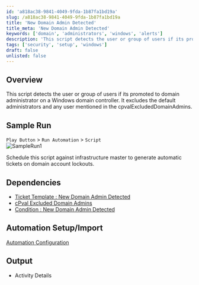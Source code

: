 ```yaml
---
id: 'a818ac38-9841-4049-9fda-1b87fa1bd19a'
slug: /a818ac38-9841-4049-9fda-1b87fa1bd19a
title: 'New Domain Admin Detected'
title_meta: 'New Domain Admin Detected'
keywords: ['domain', 'administrators', 'windows', 'alerts']
description: 'This script detects the user or group of users if its promoted to domain administrator on a Windows domain controller '
tags: ['security', 'setup', 'windows']
draft: false
unlisted: false
---
```


## Overview
This script detects the user or group of users if its promoted to domain administrator on a Windows domain controller. It excludes the default administrators and any user mentioned in the cpvalExcludedDomainAdmins. 

## Sample Run

`Play Button` > `Run Automation` > `Script`  
![SampleRun1](../../../static/img/docs/a818ac38-9841-4049-9fda-1b87fa1bd19a.webp)

Schedule this script against infrastructure master to generate automatic tickets on domain account lockouts.

## Dependencies
- [Ticket Template : New Domain Admin Detected](/docs/355a03b6-61f8-45c4-92f9-43f13b5dd7ac)
- [cPval Excluded Domain Admins](/docs/32a5e5bb-b72e-4597-beae-8f2d8a2eb1c0)
- [Condition : New Domain Admin Detected](/docs/b300f17d-63ee-4c31-b29b-a9fb92a69a89)

## Automation Setup/Import

[Automation Configuration](https://github.com/ProVal-Tech/ninjarmm/blob/main/scripts/new-domain-admin-detected.ps1)

## Output

- Activity Details 
